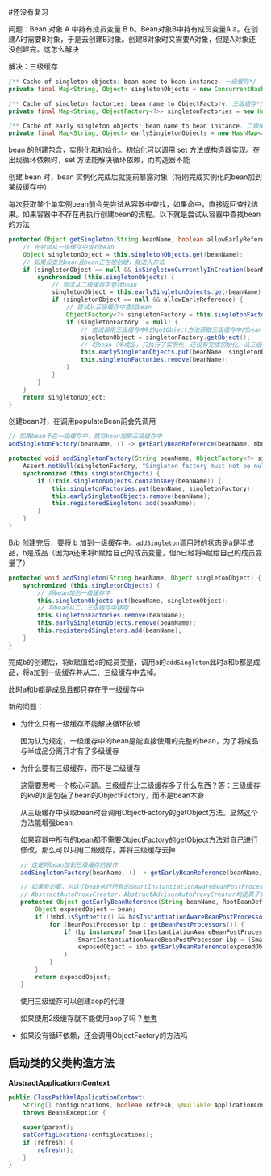 #还没有复习 

问题：Bean 对象 A 中持有成员变量 B b。Bean对象B中持有成员变量A a。在创建A时需要B对象，于是去创建B对象。创建B对象时又需要A对象，但是A对象还没创建完。这怎么解决

解决：三级缓存

```java
/** Cache of singleton objects: bean name to bean instance. 一级缓存*/
private final Map<String, Object> singletonObjects = new ConcurrentHashMap<>(256);

/** Cache of singleton factories: bean name to ObjectFactory. 三级缓存*/
private final Map<String, ObjectFactory<?>> singletonFactories = new HashMap<>(16);

/** Cache of early singleton objects: bean name to bean instance. 二级缓存*/
private final Map<String, Object> earlySingletonObjects = new HashMap<>(16);
```



bean 的创建包含，实例化和初始化。初始化可以调用 set 方法或构造器实现。在出现循环依赖时，set 方法能解决循环依赖，而构造器不能



创建 bean 时，bean 实例化完成后就提前暴露对象（将刚完成实例化的bean加到某级缓存中）



每次获取某个单实例bean前会先尝试从容器中查找，如果命中，直接返回查找结果。如果容器中不存在再执行创建bean的流程。以下就是尝试从容器中查找bean的方法

```java
protected Object getSingleton(String beanName, boolean allowEarlyReference) {
    // 先尝试从一级缓存中查找bean
    Object singletonObject = this.singletonObjects.get(beanName);
    // 如果没查到bean且bean正在被创建，就进入方法
    if (singletonObject == null && isSingletonCurrentlyInCreation(beanName)) {
        synchronized (this.singletonObjects) {
            // 尝试从二级缓存中查找bean
            singletonObject = this.earlySingletonObjects.get(beanName);
            if (singletonObject == null && allowEarlyReference) {
                // 尝试从三级缓存中查找bean
                ObjectFactory<?> singletonFactory = this.singletonFactories.get(beanName);
                if (singletonFactory != null) {
                    // 尝试调用三级缓存中k的getObject方法获取三级缓存中的bean
                    singletonObject = singletonFactory.getObject();
                    // 将bean（半成品，只执行了实例化，还没有完成初始化）从三级缓存中去除并加到二级缓存中
                    this.earlySingletonObjects.put(beanName, singletonObject);
                    this.singletonFactories.remove(beanName);
                }
            }
        }
    }
    return singletonObject;
}
```





创建bean时，在调用populateBean前会先调用

```java
// 如果bean不在一级缓存中，就将bean加到三级缓存中 
addSingletonFactory(beanName, () -> getEarlyBeanReference(beanName, mbd, bean));

protected void addSingletonFactory(String beanName, ObjectFactory<?> singletonFactory) {
    Assert.notNull(singletonFactory, "Singleton factory must not be null");
    synchronized (this.singletonObjects) {
        if (!this.singletonObjects.containsKey(beanName)) {
            this.singletonFactories.put(beanName, singletonFactory);
            this.earlySingletonObjects.remove(beanName);
            this.registeredSingletons.add(beanName);
        }
    }
}
```



B/b 创建完后，要将 b 加到一级缓存中。`addSingleton`调用时的状态是a是半成品，b是成品（因为a还未将b赋给自己的成员变量，但b已经将a赋给自己的成员变量了）

```java
protected void addSingleton(String beanName, Object singletonObject) {
    synchronized (this.singletonObjects) {
        // 将bean加到一级缓存中
        this.singletonObjects.put(beanName, singletonObject);
        // 将bean从二、三级缓存中移除
        this.singletonFactories.remove(beanName);
        this.earlySingletonObjects.remove(beanName);
        this.registeredSingletons.add(beanName);
    }
}
```

完成b的创建后，将b赋值给a的成员变量，调用a的`addSingleton`此时a和b都是成品，将a加到一级缓存并从二、三级缓存中去掉。

此时a和b都是成品且都只存在于一级缓存中



新的问题：

- 为什么只有一级缓存不能解决循环依赖

  因为认为规定，一级缓存中的bean是能直接使用的完整的bean，为了将成品与半成品分离开才有了多级缓存

- 为什么要有三级缓存，而不是二级缓存

  这需要思考一个核心问题。三级缓存比二级缓存多了什么东西？答：三级缓存的kv的k是包装了bean的ObjectFactory，而不是bean本身

  从三级缓存中获取bean时会调用ObjectFactory的getObject方法。显然这个方法能增强bean

  如果容器中所有的bean都不需要ObjectFactory的getObject方法对自己进行修改，那么可以只用二级缓存，并将三级缓存去掉

  ```java
  // 这是将bean加到三级缓存的操作
  addSingletonFactory(beanName, () -> getEarlyBeanReference(beanName, mbd, bean));
  
  // 如果有必要，对这个bean执行所有的SmartInstantiationAwareBeanPostProcessor.getEarlyBeanReference
  // AbstractAutoProxyCreator，AbstractAdvisorAutoProxyCreator均是其子类
  protected Object getEarlyBeanReference(String beanName, RootBeanDefinition mbd, Object bean) {
      Object exposedObject = bean;
      if (!mbd.isSynthetic() && hasInstantiationAwareBeanPostProcessors()) {
          for (BeanPostProcessor bp : getBeanPostProcessors()) {
              if (bp instanceof SmartInstantiationAwareBeanPostProcessor) {
                  SmartInstantiationAwareBeanPostProcessor ibp = (SmartInstantiationAwareBeanPostProcessor) bp;
                  exposedObject = ibp.getEarlyBeanReference(exposedObject, beanName);
              }
          }
      }
      return exposedObject;
  }
  ```

  使用三级缓存可以创建aop的代理

  如果使用2级缓存就不能使用aop了吗？[参考](https://www.cnblogs.com/semi-sub/p/13548479.html)

- 如果没有循环依赖，还会调用ObjectFactory的方法吗



## 启动类的父类构造方法

**AbstractApplicationnContext**

```java
public ClassPathXmlApplicationContext(
    String[] configLocations, boolean refresh, @Nullable ApplicationContext parent)
    throws BeansException {

    super(parent);
    setConfigLocations(configLocations);
    if (refresh) {
        refresh();
    }
}
```

